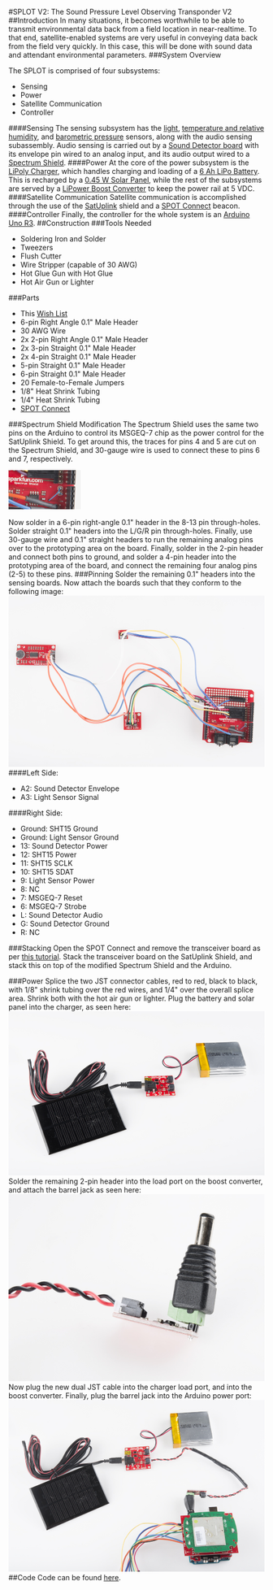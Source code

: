 #SPLOT V2: The Sound Pressure Level Observing Transponder V2
##Introduction
In many situations, it becomes worthwhile to be able to transmit environmental data back from a field location in near-realtime. To that end, satellite-enabled systems are very useful in conveying data back from the field very quickly. In this case, this will be done with sound data and attendant environmental parameters.
###System Overview

The SPLOT is comprised of four subsystems:

- Sensing
- Power
- Satellite Communication
- Controller

####Sensing
The sensing subsystem has the [light](https://www.sparkfun.com/products/8688), [temperature and relative humidity](https://www.sparkfun.com/products/8257), and [barometric pressure](https://www.sparkfun.com/products/12039) sensors, along with the audio sensing subassembly. Audio sensing is carried out by a [Sound Detector board](https://www.sparkfun.com/products/12642) with its envelope pin wired to an analog input, and its audio output wired to a [Spectrum Shield](https://www.sparkfun.com/products/10306).
####Power
At the core of the power subsystem is the [LiPoly Charger](https://www.sparkfun.com/products/12711), which handles charging and loading of a [6 Ah LiPo Battery](https://www.sparkfun.com/products/8484). This is recharged by a [0.45 W Solar Panel](https://www.sparkfun.com/products/7845), while the rest of the subsystems are served by a [LiPower Boost Converter](https://www.sparkfun.com/products/10255) to keep the power rail at 5 VDC.
####Satellite Communication
Satellite communication is accomplished through the use of the [SatUplink](https://www.sparkfun.com/products/retired/11088) shield and a [SPOT Connect](http://www.findmespot.com/en/index.php?cid=116) beacon.
####Controller
Finally, the controller for the whole system is an [Arduino Uno R3](https://www.sparkfun.com/products/11021).
##Construction
###Tools Needed
- Soldering Iron and Solder
- Tweezers
- Flush Cutter
- Wire Stripper (capable of 30 AWG)
- Hot Glue Gun with Hot Glue
- Hot Air Gun or Lighter

###Parts
- This [Wish List](https://www.sparkfun.com/wish_lists/91347)
- 6-pin Right Angle 0.1" Male Header
- 30 AWG Wire
- 2x 2-pin Right Angle 0.1" Male Header
- 2x 3-pin Straight 0.1" Male Header
- 2x 4-pin Straight 0.1" Male Header
- 5-pin Straight 0.1" Male Header
- 6-pin Straight 0.1" Male Header
- 20 Female-to-Female Jumpers
- 1/8" Heat Shrink Tubing
- 1/4" Heat Shrink Tubing
- [SPOT Connect](http://www.findmespot.com/shop/index.php?main_page=product_info&cPath=5&products_id=27)

###Spectrum Shield Modification
The Spectrum Shield uses the same two pins on the Arduino to control its MSGEQ-7 chip as the power control for the SatUplink Shield. To get around this, the traces for pins 4 and 5 are cut on the Spectrum Shield, and 30-gauge wire is used to connect these to pins 6 and 7, respectively.

![Pins 4 and 5 redirected to 6 and 7](https://raw.githubusercontent.com/petmar0/SPLOTV2/master/wiremods.png "Pins 4 and 5 redirected to 6 and 7")

Now solder in a 6-pin right-angle 0.1" header in the 8-13 pin through-holes. Solder straight 0.1" headers into the L/G/R pin through-holes. Finally, use 30-gauge wire and 0.1" straight headers to run the remaining analog pins over to the prototyping area on the board. Finally, solder in the 2-pin header and connect both pins to ground, and solder a 4-pin header into the prototyping area of the board, and connect the remaining four analog pins (2-5) to these pins.
###Pinning
Solder the remaining 0.1" headers into the sensing boards. Now attach the boards such that they conform to the following image:
![Wiring Image](https://raw.githubusercontent.com/petmar0/SPLOTV2/master/splotutorial-02.jpg)
####Left Side:
- A2: Sound Detector Envelope
- A3: Light Sensor Signal

####Right Side:
- Ground: SHT15 Ground
- Ground: Light Sensor Ground
- 13: Sound Detector Power
- 12: SHT15 Power
- 11: SHT15 SCLK
- 10: SHT15 SDAT
- 9: Light Sensor Power
- 8: NC
- 7: MSGEQ-7 Reset
- 6: MSGEQ-7 Strobe
- L: Sound Detector Audio
- G: Sound Detector Ground
- R: NC


###Stacking
Open the SPOT Connect and remove the transceiver board as per [this tutorial](https://www.sparkfun.com/tutorials/340). Stack the transceiver board on the SatUplink Shield, and stack this on top of the modified Spectrum Shield and the Arduino.

###Power
Splice the two JST connector cables, red to red, black to black, with 1/8" shrink tubing over the red wires, and 1/4" over the overall splice area. Shrink both with the hot air gun or lighter. Plug the battery and solar panel into the charger, as seen here:
![Charger with Battery and Panel](https://raw.githubusercontent.com/petmar0/SPLOTV2/master/splotutorial-05.jpg)
Solder the remaining 2-pin header into the load port on the boost converter, and attach the barrel jack as seen here:
![Barrel Jack on Boost Converter](https://raw.githubusercontent.com/petmar0/SPLOTV2/master/splotutorial-06.jpg)
Now plug the new dual JST cable into the charger load port, and into the boost converter. Finally, plug the barrel jack into the Arduino power port:
![Full Setup](https://raw.githubusercontent.com/petmar0/SPLOTV2/master/splotutorial-07.jpg)
##Code
Code can be found [here](https://github.com/petmar0/SPLOTV2/blob/master/SPLOTV2.ino).